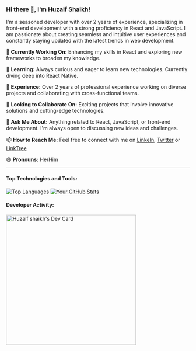 ### Hi there 👋, I'm Huzaif Shaikh!

I'm a seasoned developer with over 2 years of experience, specializing in front-end development with a strong proficiency in React and JavaScript. I am passionate about creating seamless and intuitive user experiences and constantly staying updated with the latest trends in web development.

🔭 **Currently Working On:** Enhancing my skills in React and exploring new frameworks to broaden my knowledge.

🌱 **Learning:** Always curious and eager to learn new technologies. Currently diving deep into React Native.

💼 **Experience:** Over 2 years of professional experience working on diverse projects and collaborating with cross-functional teams.

👯 **Looking to Collaborate On:** Exciting projects that involve innovative solutions and cutting-edge technologies.

💬 **Ask Me About:** Anything related to React, JavaScript, or front-end development. I'm always open to discussing new ideas and challenges.

📫 **How to Reach Me:** Feel free to connect with me on [LinkeIn](https://www.linkedin.com/in/huzaif-shaikh/), [Twitter](https://twitter.com/Huzaif__Shaikh) or [LinkTree](https://linktr.ee/huzaif_shaikh)


😄 **Pronouns:** He/Him

---

#### Top Technologies and Tools:
[![Top Languages](https://github-readme-stats.vercel.app/api/top-langs/?username=huzaifsk&layout=compact)](https://github.com/huzaifsk) [![Your GitHub Stats](https://github-readme-stats.vercel.app/api?username=huzaifsk&show_icons=true&theme=radical)](https://github.com/huzaifsk)


#### Developer Activity:
<a href="https://app.daily.dev/huzaifshaikh"><img src="https://api.daily.dev/devcards/v2/Ui4Y653H03acRsx51Db05.png?type=default&r=wcw" width="356" alt="Huzaif shaikh's Dev Card"/></a>
